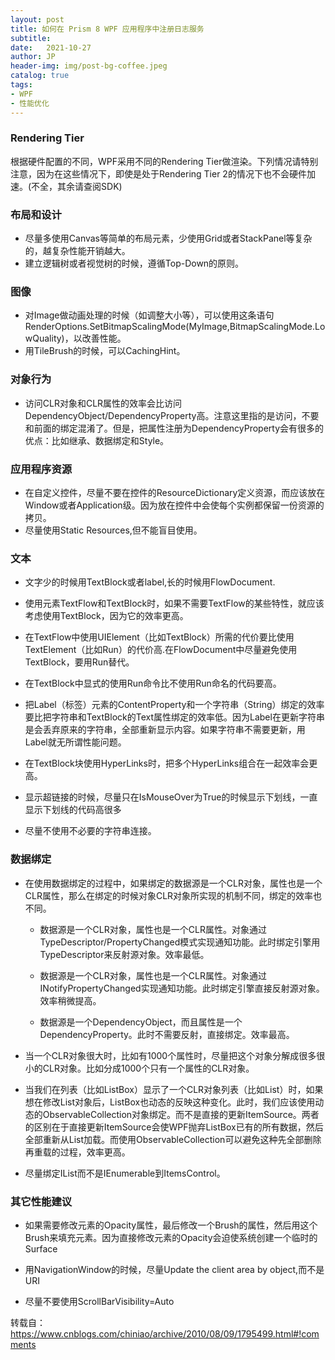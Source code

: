 ```yaml
---
layout: post
title: 如何在 Prism 8 WPF 应用程序中注册日志服务
subtitle:   
date:   2021-10-27
author: JP
header-img: img/post-bg-coffee.jpeg
catalog: true
tags:
- WPF
- 性能优化
---
```


### Rendering Tier

根据硬件配置的不同，WPF采用不同的Rendering Tier做渲染。下列情况请特别注意，因为在这些情况下，即使是处于Rendering Tier 2的情况下也不会硬件加速。(不全，其余请查阅SDK)

### 布局和设计

- 尽量多使用Canvas等简单的布局元素，少使用Grid或者StackPanel等复杂的，越复杂性能开销越大。
- 建立逻辑树或者视觉树的时候，遵循Top-Down的原则。
  
### 图像

-  对Image做动画处理的时候（如调整大小等），可以使用这条语句RenderOptions.SetBitmapScalingMode(MyImage,BitmapScalingMode.LowQuality)，以改善性能。
- 用TileBrush的时候，可以CachingHint。

### 对象行为

- 访问CLR对象和CLR属性的效率会比访问DependencyObject/DependencyProperty高。注意这里指的是访问，不要和前面的绑定混淆了。但是，把属性注册为DependencyProperty会有很多的优点：比如继承、数据绑定和Style。

### 应用程序资源

- 在自定义控件，尽量不要在控件的ResourceDictionary定义资源，而应该放在Window或者Application级。因为放在控件中会使每个实例都保留一份资源的拷贝。
- 尽量使用Static Resources,但不能盲目使用。

### 文本

- 文字少的时候用TextBlock或者label,长的时候用FlowDocument.

- 使用元素TextFlow和TextBlock时，如果不需要TextFlow的某些特性，就应该考虑使用TextBlock，因为它的效率更高。

- 在TextFlow中使用UIElement（比如TextBlock）所需的代价要比使用TextElement（比如Run）的代价高.在FlowDocument中尽量避免使用TextBlock，要用Run替代。

- 在TextBlock中显式的使用Run命令比不使用Run命名的代码要高。
- 把Label（标签）元素的ContentProperty和一个字符串（String）绑定的效率要比把字符串和TextBlock的Text属性绑定的效率低。因为Label在更新字符串是会丢弃原来的字符串，全部重新显示内容。如果字符串不需要更新，用Label就无所谓性能问题。

- 在TextBlock块使用HyperLinks时，把多个HyperLinks组合在一起效率会更高。

- 显示超链接的时候，尽量只在IsMouseOver为True的时候显示下划线，一直显示下划线的代码高很多

- 尽量不使用不必要的字符串连接。

### 数据绑定

- 在使用数据绑定的过程中，如果绑定的数据源是一个CLR对象，属性也是一个CLR属性，那么在绑定的时候对象CLR对象所实现的机制不同，绑定的效率也不同。

  - 数据源是一个CLR对象，属性也是一个CLR属性。对象通过TypeDescriptor/PropertyChanged模式实现通知功能。此时绑定引擎用TypeDescriptor来反射源对象。效率最低。

  - 数据源是一个CLR对象，属性也是一个CLR属性。对象通过INotifyPropertyChanged实现通知功能。此时绑定引擎直接反射源对象。效率稍微提高。

  - 数据源是一个DependencyObject，而且属性是一个DependencyProperty。此时不需要反射，直接绑定。效率最高。

- 当一个CLR对象很大时，比如有1000个属性时，尽量把这个对象分解成很多很小的CLR对象。比如分成1000个只有一个属性的CLR对象。

- 当我们在列表（比如ListBox）显示了一个CLR对象列表（比如List）时，如果想在修改List对象后，ListBox也动态的反映这种变化。此时，我们应该使用动态的ObservableCollection对象绑定。而不是直接的更新ItemSource。两者的区别在于直接更新ItemSource会使WPF抛弃ListBox已有的所有数据，然后全部重新从List加载。而使用ObservableCollection可以避免这种先全部删除再重载的过程，效率更高。

- 尽量绑定IList而不是IEnumerable到ItemsControl。

### 其它性能建议

- 如果需要修改元素的Opacity属性，最后修改一个Brush的属性，然后用这个Brush来填充元素。因为直接修改元素的Opacity会迫使系统创建一个临时的Surface

- 用NavigationWindow的时候，尽量Update the client area by object,而不是URI

- 尽量不要使用ScrollBarVisibility=Auto

转载自：https://www.cnblogs.com/chiniao/archive/2010/08/09/1795499.html#!comments
